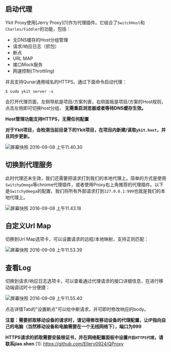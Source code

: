 ## 启动代理

Ykit Proxy使用[Jerry Proxy][1]作为代理插件。它结合了`SwitchHost`和`Charles/Fiddler`的功能，包括：

- 无DNS缓存的Host分组管理
- 请求/响应日志（抓包）
- 断点
- URL MAP
- 接口Mock服务
- 网速控制(Throttling)

并且支持Qunar通用域名的HTTPS。通过下面命令启动代理：

```
$ sudo ykit server -x
```

会打开代理页面，左侧导航是项目/方案列表，右侧面板是项目/方案的Host规则，点击左侧即可切换host分组，
**无需重启浏览器或者等待DNS缓存生效。**

**Host管理功能支持HTTPS，无需任何配置**

**对于Ykit项目，会检测当前目录下的Ykit项目，在项目内新建/读取`ykit.host`，并且同步更新。**

![屏幕快照 2016-09-08 上午11.40.30](http://gitlab.corp.qunar.com/uploads/mfe/ykit/392730b24f/%E5%B1%8F%E5%B9%95%E5%BF%AB%E7%85%A7_2016-09-08_%E4%B8%8A%E5%8D%8811.40.30.png)

## 切换到代理服务

此时代理还未生效，我们还需要把请求打到我们的本地代理上。简单的方式是使用`SwitchyOmega`等chrome代理插件，或者使用Proxy右上角推荐的代理插件。以下是`SwitchyOmega`的配置，我们将所有外部请求打到`127.0.0.1:999`也就是我们的本地代理上。

![屏幕快照 2016-09-08 上午11.43.18](http://gitlab.corp.qunar.com/uploads/mfe/ykit/370cfe24b5/%E5%B1%8F%E5%B9%95%E5%BF%AB%E7%85%A7_2016-09-08_%E4%B8%8A%E5%8D%8811.43.18.png)

## 自定义Url Map

切换到Url Map选项卡，可以设置请求的远程/本地映射，支持正则匹配：

![屏幕快照 2016-09-08 上午11.53.39](http://gitlab.corp.qunar.com/uploads/mfe/ykit/c1f92f0479/%E5%B1%8F%E5%B9%95%E5%BF%AB%E7%85%A7_2016-09-08_%E4%B8%8A%E5%8D%8811.53.39.png)

## 查看Log

切换到请求/响应日志选项卡，可以查看通过代理请求的接口详细信息，在进行移动端调试时十分便捷：

![屏幕快照 2016-09-08 上午11.55.40](http://gitlab.corp.qunar.com/uploads/mfe/ykit/68d3467c6c/%E5%B1%8F%E5%B9%95%E5%BF%AB%E7%85%A7_2016-09-08_%E4%B8%8A%E5%8D%8811.55.40.png)

点击详情Tab的"设置断点"可以给中断请求，并可即时修改响应的body。

**注意：需要抓取移动设备的请求时，请记得修改移动设备的代理配置，让IP指向自己的电脑（当然移动设备和电脑需要在一个无线网络下），端口为999**

**HTTPS请求的抓取需要安装根证书，并在网络配置面板中设置`开启HTTPS代理`，请联系jiao.shen**
[1]: https://github.com/Ellery0924/QProxy